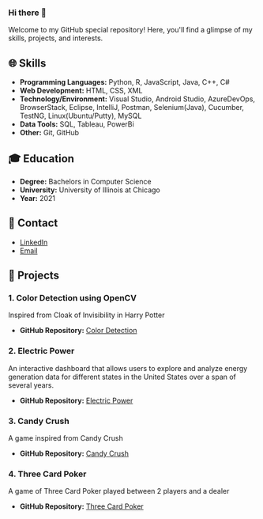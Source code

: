 ### Hi there 👋

Welcome to my GitHub special repository! Here, you'll find a glimpse of my skills, projects, and interests.

## 🌐 Skills

- **Programming Languages:** Python, R, JavaScript, Java, C++, C#
- **Web Development:** HTML, CSS, XML
- **Technology/Environment:** Visual Studio, Android Studio, AzureDevOps, BrowserStack, Eclipse, IntelliJ, Postman, Selenium(Java), Cucumber, TestNG, Linux(Ubuntu/Putty), MySQL
- **Data Tools:** SQL, Tableau, PowerBi
- **Other:** Git, GitHub

## 🎓 Education

- **Degree:** Bachelors in Computer Science
- **University:** University of Illinois at Chicago
- **Year:** 2021
  
## 📧 Contact

- [LinkedIn](https://www.linkedin.com/in/yadav-tanya5/)
- [Email](mailto:tanyayadavv5@gmail.com)

## 🚀 Projects

### 1. Color Detection using OpenCV
Inspired from Cloak of Invisibility in Harry Potter
- **GitHub Repository:** [Color Detection](https://github.com/tyadav2/Color-Detection-using-OpenCV)

### 2. Electric Power
An interactive dashboard that allows users to explore and analyze energy generation data for different states in the United States over a span of several years.
- **GitHub Repository:** [Electric Power](https://github.com/tyadav2/Electric-Power)

### 3. Candy Crush
A game inspired from Candy Crush
- **GitHub Repository:** [Candy Crush](https://github.com/tyadav2/Candy-Crush)

### 4. Three Card Poker
A game of Three Card Poker played between 2 players and a dealer
- **GitHub Repository:** [Three Card Poker](https://github.com/tyadav2/Three-Card-Poker)


<!--
**tyadav2/tyadav2** is a ✨ _special_ ✨ repository because its `README.md` (this file) appears on your GitHub profile.

Here are some ideas to get you started:

- 🔭 I’m currently working on ...
- 🌱 I’m currently learning ...
- 👯 I’m looking to collaborate on ...
- 🤔 I’m looking for help with ...
- 💬 Ask me about ...
- 📫 How to reach me: ...
- 😄 Pronouns: ...
- ⚡ Fun fact: ...
-->
